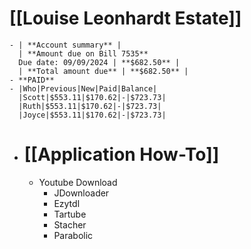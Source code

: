 # [[Louise Leonhardt Estate]]
	- | **Account summary** |
	  | **Amount due on Bill 7535**
	  Due date: 09/09/2024 | **$682.50** |
	  | **Total amount due** | **$682.50** |
	- **PAID**
	- |Who|Previous|New|Paid|Balance|
	  |Scott|$553.11|$170.62|-|$723.73|
	  |Ruth|$553.11|$170.62|-|$723.73|
	  |Joyce|$553.11|$170.62|-|$723.73|
- # [[Application How-To]]
	- Youtube Download
		- JDownloader
		- Ezytdl
		- Tartube
		- Stacher
		- Parabolic